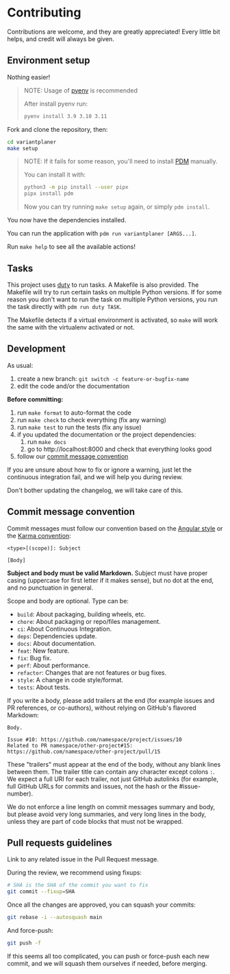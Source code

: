 # Contributing

Contributions are welcome, and they are greatly appreciated!
Every little bit helps, and credit will always be given.

## Environment setup

Nothing easier!

> NOTE:
> Usage of [pyenv](https://github.com/pyenv/pyenv) is recommended
>
> After install pyenv run:
> ```bash
> pyenv install 3.9 3.10 3.11
> ```

Fork and clone the repository, then:

```bash
cd variantplaner
make setup
```

> NOTE:
> If it fails for some reason,
> you'll need to install
> [PDM](https://github.com/pdm-project/pdm)
> manually.
>
> You can install it with:
>
> ```bash
> python3 -m pip install --user pipx
> pipx install pdm
> ```
>
> Now you can try running `make setup` again,
> or simply `pdm install`.

You now have the dependencies installed.

You can run the application with `pdm run variantplaner [ARGS...]`.

Run `make help` to see all the available actions!

## Tasks

This project uses [duty](https://github.com/pawamoy/duty) to run tasks.
A Makefile is also provided. The Makefile will try to run certain tasks
on multiple Python versions. If for some reason you don't want to run the task
on multiple Python versions, you run the task directly with `pdm run duty TASK`.

The Makefile detects if a virtual environment is activated,
so `make` will work the same with the virtualenv activated or not.

## Development

As usual:

1. create a new branch: `git switch -c feature-or-bugfix-name`
1. edit the code and/or the documentation

**Before committing:**

1. run `make format` to auto-format the code
1. run `make check` to check everything (fix any warning)
1. run `make test` to run the tests (fix any issue)
1. if you updated the documentation or the project dependencies:
    1. run `make docs`
    1. go to http://localhost:8000 and check that everything looks good
1. follow our [commit message convention](#commit-message-convention)

If you are unsure about how to fix or ignore a warning,
just let the continuous integration fail,
and we will help you during review.

Don't bother updating the changelog, we will take care of this.

## Commit message convention

Commit messages must follow our convention based on the
[Angular style](https://gist.github.com/stephenparish/9941e89d80e2bc58a153#format-of-the-commit-message)
or the [Karma convention](https://karma-runner.github.io/4.0/dev/git-commit-msg.html):

```
<type>[(scope)]: Subject

[Body]
```

**Subject and body must be valid Markdown.**
Subject must have proper casing (uppercase for first letter
if it makes sense), but no dot at the end, and no punctuation
in general.

Scope and body are optional. Type can be:

- `build`: About packaging, building wheels, etc.
- `chore`: About packaging or repo/files management.
- `ci`: About Continuous Integration.
- `deps`: Dependencies update.
- `docs`: About documentation.
- `feat`: New feature.
- `fix`: Bug fix.
- `perf`: About performance.
- `refactor`: Changes that are not features or bug fixes.
- `style`: A change in code style/format.
- `tests`: About tests.

If you write a body, please add trailers at the end
(for example issues and PR references, or co-authors),
without relying on GitHub's flavored Markdown:

```
Body.

Issue #10: https://github.com/namespace/project/issues/10
Related to PR namespace/other-project#15: https://github.com/namespace/other-project/pull/15
```

These "trailers" must appear at the end of the body,
without any blank lines between them. The trailer title
can contain any character except colons `:`.
We expect a full URI for each trailer, not just GitHub autolinks
(for example, full GitHub URLs for commits and issues,
not the hash or the #issue-number).

We do not enforce a line length on commit messages summary and body,
but please avoid very long summaries, and very long lines in the body,
unless they are part of code blocks that must not be wrapped.

## Pull requests guidelines

Link to any related issue in the Pull Request message.

During the review, we recommend using fixups:

```bash
# SHA is the SHA of the commit you want to fix
git commit --fixup=SHA
```

Once all the changes are approved, you can squash your commits:

```bash
git rebase -i --autosquash main
```

And force-push:

```bash
git push -f
```

If this seems all too complicated, you can push or force-push each new commit,
and we will squash them ourselves if needed, before merging.
